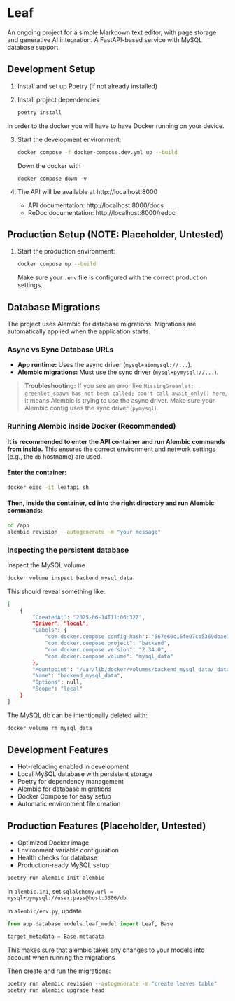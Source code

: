 # Leaf

An ongoing project for a simple Markdown text editor, with page storage and generative AI integration. A FastAPI-based service with MySQL database support.

## Development Setup

1. Install and set up Poetry (if not already installed)

2. Install project dependencies

   ```bash
   poetry install
   ```

In order to the docker you will have to have Docker running on your device.

3. Start the development environment:
   ```bash
   docker compose -f docker-compose.dev.yml up --build
   ```

   Down the docker with
   ```
   docker compose down -v
   ```

4. The API will be available at http://localhost:8000
   - API documentation: http://localhost:8000/docs
   - ReDoc documentation: http://localhost:8000/redoc

## Production Setup (NOTE: Placeholder, Untested)

1. Start the production environment:
   ```bash
   docker compose up --build
   ```
   Make sure your `.env` file is configured with the correct production settings.

## Database Migrations

The project uses Alembic for database migrations. Migrations are automatically applied when the application starts.

### Async vs Sync Database URLs
- **App runtime:** Uses the async driver (`mysql+aiomysql://...`).
- **Alembic migrations:** Must use the sync driver (`mysql+pymysql://...`).

> **Troubleshooting:**
> If you see an error like `MissingGreenlet: greenlet_spawn has not been called; can't call await_only() here`, it means Alembic is trying to use the async driver. Make sure your Alembic config uses the sync driver (`pymysql`).

### Running Alembic inside Docker (Recommended)

**It is recommended to enter the API container and run Alembic commands from inside.** This ensures the correct environment and network settings (e.g., the `db` hostname) are used.

#### Enter the container:

```bash
docker exec -it leafapi sh
```

#### Then, inside the container, cd into the right directory and  run Alembic commands:

```sh
cd /app
alembic revision --autogenerate -m "your message"
```

### Inspecting the persistent database

Inspect the MySQL volume

```sh
docker volume inspect backend_mysql_data
```

This should reveal something like:
```sh
[
    {
        "CreatedAt": "2025-06-14T11:06:32Z",
        "Driver": "local",
        "Labels": {
            "com.docker.compose.config-hash": "567e60c16fe07cb5369dbae37739c19ead97ec4cf900ed9031152476c2c08e69",
            "com.docker.compose.project": "backend",
            "com.docker.compose.version": "2.34.0",
            "com.docker.compose.volume": "mysql_data"
        },
        "Mountpoint": "/var/lib/docker/volumes/backend_mysql_data/_data",
        "Name": "backend_mysql_data",
        "Options": null,
        "Scope": "local"
    }
]
```


The MySQL db can be intentionally deleted with:

```sh
docker volume rm mysql_data
```

## Development Features

- Hot-reloading enabled in development
- Local MySQL database with persistent storage
- Poetry for dependency management
- Alembic for database migrations
- Docker Compose for easy setup
- Automatic environment file creation

## Production Features (Placeholder, Untested)

- Optimized Docker image
- Environment variable configuration
- Health checks for database
- Production-ready MySQL setup

```bash
poetry run alembic init alembic 
```

In `alembic.ini`, set `sqlalchemy.url = mysql+pymysql://user:pass@host:3306/db`

In `alembic/env.py`, update

```python
from app.database.models.leaf_model import Leaf, Base

target_metadata = Base.metadata
```

This makes sure that alembic takes any changes to your models into account when running the migrations

Then create and run the migrations:

```bash
poetry run alembic revision --autogenerate -m "create leaves table"
poetry run alembic upgrade head
```
